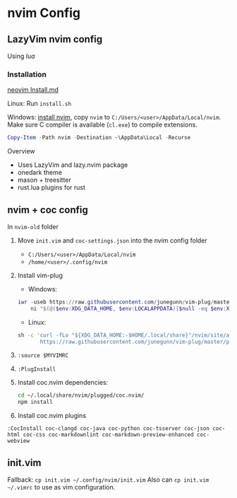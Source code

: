 # nvim Config

## LazyVim nvim config

Using *lua*

### Installation

[neovim Install.md](https://github.com/neovim/neovim/blob/master/INSTALL.md)

Linux: Run `install.sh`

Windows: [install nvim](https://github.com/neovim/neovim/releases/latest/download/nvim-win64.msi),
copy `nvim` to `C:/Users/<user>/AppData/Local/nvim`. Make sure C compiler is
available (`cl.exe`) to compile extensions.

```Powershell
Copy-Item -Path nvim -Destination ~\AppData\Local -Recurse
```

Overview

* Uses LazyVim and lazy.nvim package
* onedark theme
* mason + treesitter
* rust.lua plugins for rust

## nvim + coc config

In `nvim-old` folder

1. Move `init.vim` and `coc-settings.json` into the nvim config folder
   * `C:/Users/<user>/AppData/Local/nvim`
   * `/home/<user>/.config/nvim`
2. Install vim-plug
   * Windows:

    ```Powershell
    iwr -useb https://raw.githubusercontent.com/junegunn/vim-plug/master/plug.vim |`
        ni "$(@($env:XDG_DATA_HOME, $env:LOCALAPPDATA)[$null -eq $env:XDG_DATA_HOME])/nvim-data/site/autoload/plug.vim" -Force
    ```

    * Linux:

    ```Bash
    sh -c 'curl -fLo "${XDG_DATA_HOME:-$HOME/.local/share}"/nvim/site/autoload/plug.vim --create-dirs \
           https://raw.githubusercontent.com/junegunn/vim-plug/master/plug.vim'
    ```

3. `:source $MYVIMRC`
4. `:PlugInstall`
5. Install coc.nvim dependencies:

   ```Bash
   cd ~/.local/share/nvim/plugged/coc.nvim/
   npm install
   ```

6. Install coc.nvim plugins

`:CocInstall coc-clangd coc-java coc-python coc-tsserver coc-json coc-html coc-css
coc-markdownlint coc-markdown-preview-enhanced coc-webview`

## init.vim

Fallback: `cp init.vim ~/.config/nvim/init.vim`
Also can `cp init.vim ~/.vimrc` to use as vim configuration.
